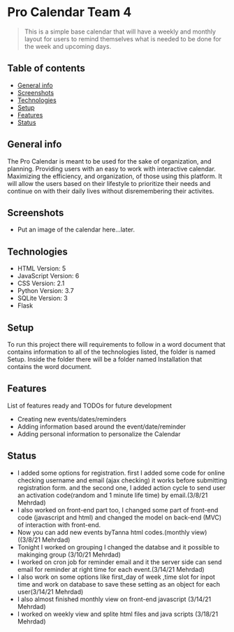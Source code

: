 # Pro Calendar Team 4
> This is a simple base calendar that will have a weekly and monthly layout for users to remind themselves what is needed to be done for the week and upcoming days. 

## Table of contents
* [General info](#general-info)
* [Screenshots](#screenshots)
* [Technologies](#technologies)
* [Setup](#setup)
* [Features](#features)
* [Status](#status)


## General info
The Pro Calendar is meant to be used for the sake of organization, and planning. Providing users with an easy to work with interactive calendar. Maximizing the efficiency, and organization, of those using this platform. It will allow the users based on their lifestyle to prioritize their needs and continue on with their daily lives without disremembering their activites.

## Screenshots
* Put an image of the calendar here...later. 

## Technologies
 * HTML Version: 5 
 * JavaScript Version: 6 
 * CSS Version: 2.1 
 * Python Version: 3.7 
 * SQLite Version: 3
 * Flask

## Setup
To run this project there will requirements to follow in a word document that contains information to all of the technologies listed, the folder is named Setup. Inside the folder there will be a folder named Installation that contains the word document. 


## Features
List of features ready and TODOs for future development
* Creating new events/dates/reminders
* Adding information based around the event/date/reminder
* Adding personal information to personalize the Calendar

## Status
* I added some options for registration. first I added some code for online checking username and email (ajax checking) it works before submitting registration form. and the second one, I added action cycle to send user an activation code(random and 1 minute life time) by email.(3/8/21 Mehrdad)
* I also worked on front-end part too, I changed some part of front-end code (javascript and html) and changed the model on back-end (MVC) of interaction with front-end.
* Now you can add new events byTanna html codes.(monthly view)((3/8/21 Mehrdad)
* Tonight I worked on grouping I changed the databse and it possible to makinging group (3/10/21 Mehrdad) 
* I worked on cron job for reminder email and it the server side can send email for reminder at right time for each event.(3/14/21 Mehrdad)
* I also work on some options like first_day of week ,time slot for inpot time and work on database to save these setting as an object for each user(3/14/21 Mehrdad)
* I also almost finished monthly view on front-end javascript (3/14/21 Mehrdad)
* I worked on weekly view and splite html files and java scripts (3/18/21 Mehrdad)


